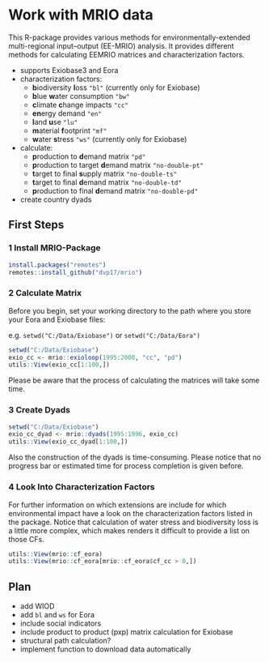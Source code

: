 Work with MRIO data
===================

This R-package provides various methods for environmentally-extended
multi-regional input–output (EE-MRIO) analysis. It provides different
methods for calculating EEMRIO matrices and characterization factors.

-   supports Exiobase3 and Eora
-   characterization factors:
    -   **b**iodiversity **l**oss `"bl"` (currently only for Exiobase)
    -   **b**lue **w**ater consumption `"bw"`
    -   **c**limate **c**hange impacts `"cc"`
    -   **en**ergy demand `"en"`
    -   **l**and **u**se `"lu"`
    -   **m**aterial **f**ootprint `"mf"`
    -   **w**ater **s**tress `"ws"` (currently only for Exiobase)
-   calculate:
    -   **p**roduction to **d**emand matrix `"pd"`
    -   **p**roduction to target **d**emand matrix `"no-double-pt"`
    -   **t**arget to final **s**upply matrix `"no-double-ts"`
    -   **t**arget to final **d**emand matrix `"no-double-td"`
    -   **p**roduction to final **d**emand matrix `"no-double-pd"`
-   create country dyads

First Steps
-----------

### 1 Install MRIO-Package

``` r
install.packages("remotes")
remotes::install_github("dvp17/mrio")
```

### 2 Calculate Matrix

Before you begin, set your working directory to the path where you store
your Eora and Exiobase files:

e.g. `setwd("C:/Data/Exiobase")` or `setwd("C:/Data/Eora")`

``` r
setwd("C:/Data/Exiobase")
exio_cc <- mrio::exioloop(1995:2000, "cc", "pd")
utils::View(exio_cc[1:100,])
```

Please be aware that the process of calculating the matrices will take
some time.

### 3 Create Dyads

``` r
setwd("C:/Data/Exiobase")
exio_cc_dyad <- mrio::dyads(1995:1996, exio_cc)
utils::View(exio_cc_dyad[1:100,])
```

Also the construction of the dyads is time-consuming. Please notice that
no progress bar or estimated time for process completion is given
before.

### 4 Look Into Characterization Factors

For further information on which extensions are include for which
environmental impact have a look on the characterization factors listed
in the package. Notice that calculation of water stress and biodiversity
loss is a little more complex, which makes renders it difficult to
provide a list on those CFs.

``` r
utils::View(mrio::cf_eora)
utils::View(mrio::cf_eora[mrio::cf_eora$cf_cc > 0,])
```

Plan
----

-   add WIOD
-   add `bl` and `ws` for Eora
-   include social indicators
-   include product to product (pxp) matrix calculation for Exiobase
-   structural path calculation?
-   implement function to download data automatically
